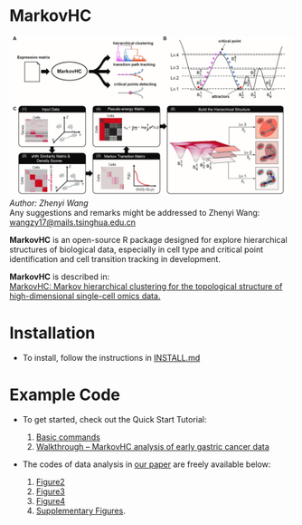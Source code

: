 # MarkovHC
![Fig. 1](https://github.com/ZhenyiWangTHU/MarkovHC/blob/master/images/Fig1.jpg)
*Author: Zhenyi Wang*  
Any suggestions and remarks might be addressed to Zhenyi Wang: wangzy17@mails.tsinghua.edu.cn

**MarkovHC** is an open-source R package designed for explore hierarchical structures of biological data, especially in cell type and critical point identification and cell transition tracking in development.

**MarkovHC** is described in:  
[MarkovHC: Markov hierarchical clustering for the topological structure of high-dimensional single-cell omics data.](https://www.biorxiv.org/content/10.1101/2020.11.04.368043v2)

# Installation  
* To install, follow the instructions in [INSTALL.md](https://github.com/ZhenyiWangTHU/MarkovHC/blob/master/INSTALL.md)

# Example Code
- To get started, check out the Quick Start Tutorial: 
   1. [Basic commands](https://github.com/ZhenyiWangTHU/MarkovHC/blob/master/codes%20for%20analysis%20in%20MarkovHC%20paper/GSE75748_walkthrough/GSE75748.md)
   2. [Walkthrough – MarkovHC analysis of early gastric cancer data](https://github.com/ZhenyiWangTHU/MarkovHC/blob/master/codes%20for%20analysis%20in%20MarkovHC%20paper/gastric_cancer_walkthrough/gastric_cancer.md)

- The codes of data analysis in [our paper](https://www.biorxiv.org/content/10.1101/2020.11.04.368043v1?rss=1) are freely available below:   
   1. [Figure2](https://github.com/ZhenyiWangTHU/MarkovHC/tree/master/codes%20for%20analysis%20in%20MarkovHC%20paper/Figure2)
   2. [Figure3](https://github.com/ZhenyiWangTHU/MarkovHC/tree/master/codes%20for%20analysis%20in%20MarkovHC%20paper/Figure3)
   3. [Figure4](https://github.com/ZhenyiWangTHU/MarkovHC/tree/master/codes%20for%20analysis%20in%20MarkovHC%20paper/Figure4)
   4. [Supplementary Figures](https://github.com/ZhenyiWangTHU/MarkovHC/tree/master/codes%20for%20analysis%20in%20MarkovHC%20paper/SupplementaryFigures).

